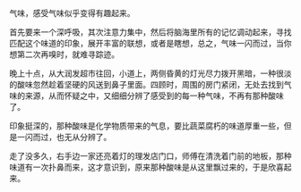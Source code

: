 气味，感受气味似乎变得有趣起来。

首先要来一个深呼吸，其次注意力集中，然后将脑海里所有的记忆调动起来，寻找匹配这个味道的印象，展开丰富的联想，或者是瞎想，总之，气味一闪而过，当你想第二次再嗅时，就难寻踪迹。

晚上十点，从大润发超市往回，小道上，两侧昏黄的灯光尽力拨开黑暗，一种很淡的酸味忽然趁着坚硬的风送到鼻子里面。四顾时，周围的房门紧闭，无处去找到气味的来源，从而怀疑之中，又细细分辨了感受到的每一种气味，不再有那种酸味了。

印象挺深的，那种酸味是化学物质带来的气息，要比蔬菜腐朽的味道厚重一些，但是一闪而过，也无从分辨了。

走了没多久，右手边一家还亮着灯的理发店门口，师傅在清洗着门前的地板，那种味道有一次扑鼻而来，这才意识到，原来那种酸味是从这里飘过来的，于是欣喜起来。


